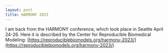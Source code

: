 ```yaml
---
layout: post
title: HARMONY 2023
---
```


I am back from the HARMONY conference, which took place in Seattle April 24-26. Here it is described by the Center
for Reproducible Biomedical Modeling: [https://reproduciblebiomodels.org/harmony-2023/](https://reproduciblebiomodels.org/harmony-2023/)